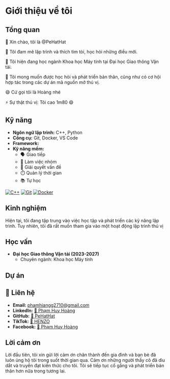 # Giới thiệu về tôi

## Tổng quan

👋 Xin chào, tôi là @PeHatHat

👀 Tôi đam mê lập trình và thích tìm tòi, học hỏi những điều mới.

🌱 Tôi hiện đang học ngành Khoa học Máy tính tại Đại học Giao thông Vận tải.

💞️ Tôi mong muốn được học hỏi và phát triển bản thân, cũng như có cơ hội hợp tác trong các dự án mã nguồn mở thú vị.

😄 Cứ gọi tôi là Hoàng nhé

⚡ Sự thật thú vị: Tôi cao 1m80 😄

## Kỹ năng

* **Ngôn ngữ lập trình:** C++, Python
* **Công cụ:** Git, Docker, VS Code
* **Framework:** 
* **Kỹ năng mềm:**
    *  🗣️ Giao tiếp
    *  🤝 Làm việc nhóm
    *  🎯 Giải quyết vấn đề
    *  ⏱️ Quản lý thời gian
    *  📚 Tự học

[![C++](https://img.shields.io/badge/C%2B%2B-00599C?style=for-the-badge&logo=c%2B%2B&logoColor=white)](https://isocpp.org/)
[![Git](https://img.shields.io/badge/Git-F05032?style=for-the-badge&logo=git&logoColor=white)](https://git-scm.com/)
[![Docker](https://img.shields.io/badge/Docker-2496ED?style=for-the-badge&logo=docker&logoColor=white)](https://www.docker.com/)

## Kinh nghiệm

Hiện tại, tôi đang tập trung vào việc học tập và phát triển các kỹ năng lập trình. Tuy nhiên, tôi đã rất muốn tham gia vào một hoạt động lập trình thú vị

## Học vấn

* **Đại học Giao thông Vận tải (2023-2027)**
    * Chuyên ngành: Khoa học Máy tính

## Dự án

## 🔗 Liên hệ

* **Email:** phamhiangg2710@gmail.com
* **LinkedIn:** [🔗 Phạm Huy Hoàng](https://www.linkedin.com/in/hoang-pham-huy-2809bb30b/)
* **GitHub:** [🔗 PeHatHat](https://github.com/PeHatHat)
* **TikTok:** [🔗 HENZO](https://www.tiktok.com/@henzo.2710)
* **Facebook:** [🔗 Phạm Huy Hoàng](https://www.facebook.com/Hiang.2710)

## Lời cảm ơn

Lời đầu tiên, tôi xin gửi lời cảm ơn chân thành đến gia đình và bạn bè đã luôn ủng hộ tôi trong suốt thời gian qua. Cảm ơn những người thầy cô đã dìu dắt và truyền đạt kiến thức cho tôi. Tôi sẽ tiếp tục cố gắng và phát triển bản thân hơn nữa trong tương lai.
